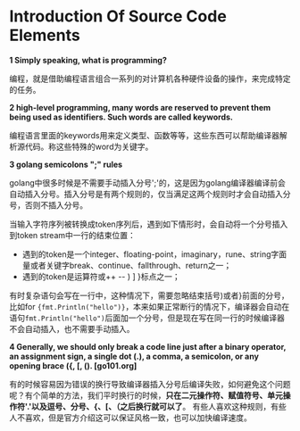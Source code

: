 # Introduction Of Source Code Elements

**1 Simply speaking, what is programming?**

编程，就是借助编程语言组合一系列的对计算机各种硬件设备的操作，来完成特定的任务。

**2 high-level programming, many words are reserved to prevent them being used as identifiers. Such words are called keywords.**

编程语言里面的keywords用来定义类型、函数等等，这些东西可以帮助编译器解析源代码。称这些特殊的word为关键字。

**3 golang semicolons ";" rules**

golang中很多时候是不需要手动插入分号';'的，这是因为golang编译器编译前会自动插入分号。插入分号是有两个规则的，仅当满足这两个规则时才会自动插入分号，否则不插入分号。

当输入字符序列被转换成token序列后，遇到如下情形时，会自动将一个分号插入到token stream中一行的结束位置：
- 遇到的token是一个integer、floating-point，imaginary，rune、string字面量或者关键字break、continue、fallthrough、return之一；
- 遇到的token是运算符或++ -- ) ] }标点之一；

有时复杂语句会写在一行中，这种情况下，需要忽略结束括号)或者}前面的分号，比如for `{fmt.Println("hello")}`，本来如果正常断行的情况下，编译器会自动在语句`fmt.Println("hello")`后面加一个分号，但是现在写在同一行的时候编译器不会自动插入，也不需要手动插入。

**4 Generally, we should only break a code line just after a binary operator, an assignment sign, a single dot (.), a comma, a semicolon, or any opening brace ({, [, ().  [go101.org]**

有的时候容易因为错误的换行导致编译器插入分号后编译失败，如何避免这个问题呢？有个简单的方法，我们平时换行的时候，**只在二元操作符、赋值符号、单元操作符'.'以及逗号、分号、{、[、（之后换行就可以了**。 有些人喜欢这种规则，有些人不喜欢，但是官方介绍这可以保证风格一致，也可以加快编译速度。